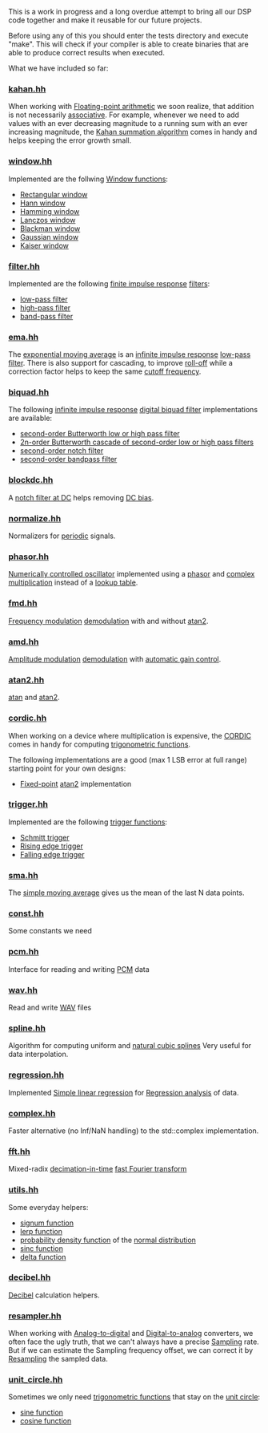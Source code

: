 This is a work in progress and a long overdue attempt to bring all our DSP code together and make it reusable for our future projects.

Before using any of this you should enter the tests directory and execute "make".
This will check if your compiler is able to create binaries that are able to produce correct results when executed.

What we have included so far:

### [kahan.hh](kahan.hh)

When working with [Floating-point arithmetic](https://en.wikipedia.org/wiki/Floating-point_arithmetic) we soon realize, that addition is not necessarily [associative](https://en.wikipedia.org/wiki/Associative_property).
For example, whenever we need to add values with an ever decreasing magnitude to a running sum with an ever increasing magnitude, the [Kahan summation algorithm](https://en.wikipedia.org/wiki/Kahan_summation_algorithm) comes in handy and helps keeping the error growth small.

### [window.hh](window.hh)

Implemented are the follwing [Window functions](https://en.wikipedia.org/wiki/Window_function):
* [Rectangular window](https://en.wikipedia.org/wiki/Window_function#Rectangular_window)
* [Hann window](https://en.wikipedia.org/wiki/Window_function#Hann_window)
* [Hamming window](https://en.wikipedia.org/wiki/Window_function#Hamming_window)
* [Lanczos window](https://en.wikipedia.org/wiki/Window_function#Lanczos_window)
* [Blackman window](https://en.wikipedia.org/wiki/Window_function#Blackman_window)
* [Gaussian window](https://en.wikipedia.org/wiki/Window_function#Gaussian_window)
* [Kaiser window](https://en.wikipedia.org/wiki/Window_function#Kaiser_window)

### [filter.hh](filter.hh)

Implemented are the following [finite impulse response](https://en.wikipedia.org/wiki/Finite_impulse_response) [filters](https://en.wikipedia.org/wiki/Filter_(signal_processing)):
* [low-pass filter](https://en.wikipedia.org/wiki/Low-pass_filter)
* [high-pass filter](https://en.wikipedia.org/wiki/High-pass_filter)
* [band-pass filter](https://en.wikipedia.org/wiki/Band-pass_filter)

### [ema.hh](ema.hh)

The [exponential moving average](https://en.wikipedia.org/wiki/Moving_average#Exponential_moving_average) is an [infinite impulse response](https://en.wikipedia.org/wiki/Infinite_impulse_response) [low-pass filter](https://en.wikipedia.org/wiki/Low-pass_filter).
There is also support for cascading, to improve [roll-off](https://en.wikipedia.org/wiki/Roll-off) while a correction factor helps to keep the same [cutoff frequency](https://en.wikipedia.org/wiki/Cutoff_frequency).

### [biquad.hh](biquad.hh)

The following [infinite impulse response](https://en.wikipedia.org/wiki/Infinite_impulse_response) [digital biquad filter](https://en.wikipedia.org/wiki/Digital_biquad_filter) implementations are available:

* [second-order Butterworth low or high pass filter](https://en.wikipedia.org/wiki/Butterworth_filter)
* [2n-order Butterworth cascade of second-order low or high pass filters](https://en.wikipedia.org/wiki/Butterworth_filter)
* [second-order notch filter](https://en.wikipedia.org/wiki/Band-stop_filter)
* [second-order bandpass filter](https://en.wikipedia.org/wiki/Band-pass_filter)

### [blockdc.hh](blockdc.hh)

A [notch filter at DC](https://en.wikipedia.org/wiki/Band-stop_filter) helps removing [DC bias](https://en.wikipedia.org/wiki/DC_bias).

### [normalize.hh](normalize.hh)

Normalizers for [periodic](https://en.wikipedia.org/wiki/Periodic_function) signals.

### [phasor.hh](phasor.hh)

[Numerically controlled oscillator](https://en.wikipedia.org/wiki/Numerically_controlled_oscillator) implemented using a [phasor](https://en.wikipedia.org/wiki/Phasor) and [complex multiplication](https://en.wikipedia.org/wiki/Complex_number#Multiplication) instead of a [lookup table](https://en.wikipedia.org/wiki/Lookup_table).

### [fmd.hh](fmd.hh)

[Frequency modulation](https://en.wikipedia.org/wiki/Frequency_modulation) [demodulation](https://en.wikipedia.org/wiki/Demodulation) with and without [atan2](https://en.wikipedia.org/wiki/Atan2).

### [amd.hh](amd.hh)

[Amplitude modulation](https://en.wikipedia.org/wiki/Amplitude_modulation) [demodulation](https://en.wikipedia.org/wiki/Demodulation) with [automatic gain control](https://en.wikipedia.org/wiki/Automatic_gain_control).

### [atan2.hh](atan2.hh)

[atan](https://en.wikipedia.org/wiki/Inverse_trigonometric_functions) and [atan2](https://en.wikipedia.org/wiki/Atan2).

### [cordic.hh](cordic.hh)

When working on a device where multiplication is expensive, the [CORDIC](https://en.wikipedia.org/wiki/CORDIC) comes in handy for computing [trigonometric functions](https://en.wikipedia.org/wiki/Trigonometric_functions).

The following implementations are a good (max 1 LSB error at full range) starting point for your own designs:
* [Fixed-point](https://en.wikipedia.org/wiki/Fixed-point_arithmetic) [atan2](https://en.wikipedia.org/wiki/Atan2) implementation

### [trigger.hh](trigger.hh)

Implemented are the following [trigger functions](https://en.wikipedia.org/wiki/Flip-flop_(electronics)):

* [Schmitt trigger](https://en.wikipedia.org/wiki/Schmitt_trigger)
* [Rising edge trigger](https://en.wikipedia.org/wiki/Signal_edge)
* [Falling edge trigger](https://en.wikipedia.org/wiki/Signal_edge)

### [sma.hh](sma.hh)

The [simple moving average](https://en.wikipedia.org/wiki/Moving_average#Simple_moving_average) gives us the mean of the last N data points.

### [const.hh](const.hh)

Some constants we need

### [pcm.hh](pcm.hh)

Interface for reading and writing [PCM](https://en.wikipedia.org/wiki/Pulse-code_modulation) data

### [wav.hh](wav.hh)

Read and write [WAV](https://en.wikipedia.org/wiki/WAV) files

### [spline.hh](spline.hh)

Algorithm for computing uniform and [natural cubic splines](https://en.wikipedia.org/wiki/Spline_(mathematics)#Algorithm_for_computing_natural_cubic_splines)
Very useful for data interpolation.

### [regression.hh](regression.hh)

Implemented [Simple linear regression](https://en.wikipedia.org/wiki/Simple_linear_regression) for [Regression analysis](https://en.wikipedia.org/wiki/Regression_analysis) of data.

### [complex.hh](complex.hh)

Faster alternative (no Inf/NaN handling) to the std::complex implementation.

### [fft.hh](fft.hh)

Mixed-radix [decimation-in-time](https://en.wikipedia.org/wiki/Cooley%E2%80%93Tukey_FFT_algorithm) [fast Fourier transform](https://en.wikipedia.org/wiki/Fast_Fourier_transform)

### [utils.hh](utils.hh)

Some everyday helpers:
* [signum function](https://en.wikipedia.org/wiki/Sign_function)
* [lerp function](https://en.wikipedia.org/wiki/Linear_interpolation)
* [probability density function](https://en.wikipedia.org/wiki/Probability_density_function) of the [normal distribution](https://en.wikipedia.org/wiki/Normal_distribution)
* [sinc function](https://en.wikipedia.org/wiki/Sinc_function)
* [delta function](https://en.wikipedia.org/wiki/Dirac_delta_function)

### [decibel.hh](decibel.hh)

[Decibel](https://en.wikipedia.org/wiki/Decibel) calculation helpers.

### [resampler.hh](resampler.hh)

When working with [Analog-to-digital](https://en.wikipedia.org/wiki/Analog-to-digital_converter) and [Digital-to-analog](https://en.wikipedia.org/wiki/Digital-to-analog_converter) converters, we often face the ugly truth, that we can't always have a precise [Sampling](https://en.wikipedia.org/wiki/Sampling_(signal_processing)) rate.
But if we can estimate the Sampling frequency offset, we can correct it by [Resampling](https://en.wikipedia.org/wiki/Sample-rate_conversion) the sampled data.

### [unit_circle.hh](unit_circle.hh)

Sometimes we only need [trigonometric functions](https://en.wikipedia.org/wiki/Trigonometric_functions) that stay on the [unit circle](https://en.wikipedia.org/wiki/Unit_circle):
* [sine function](https://en.wikipedia.org/wiki/Sine)
* [cosine function](https://en.wikipedia.org/wiki/Trigonometric_functions#cosine)

